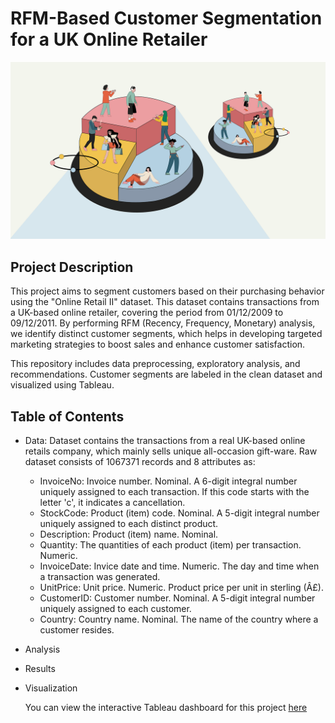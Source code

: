 # RFM-Based Customer Segmentation for a UK Online Retailer

![Project Cover](data/project_cover.png)

## Project Description 

This project aims to segment customers based on their purchasing behavior using the "Online Retail II" dataset. This dataset contains transactions from a UK-based online retailer, covering the period from 01/12/2009 to 09/12/2011. By performing RFM (Recency, Frequency, Monetary) analysis, we identify distinct customer segments, which helps in developing targeted marketing strategies to boost sales and enhance customer satisfaction.
 
This repository includes data preprocessing, exploratory analysis, and recommendations. Customer segments are labeled in the clean dataset and visualized using Tableau.

## Table of Contents

- Data: Dataset contains the transactions from a real UK-based online retails company, which mainly sells unique all-occasion gift-ware. Raw dataset consists of 1067371 records and 8 attributes as:
  - InvoiceNo: Invoice number. Nominal. A 6-digit integral number uniquely assigned to each transaction. If this code starts with the letter 'c', it indicates a cancellation.
  * StockCode: Product (item) code. Nominal. A 5-digit integral number uniquely assigned to each distinct product.
  * Description: Product (item) name. Nominal.
  * Quantity: The quantities of each product (item) per transaction. Numeric.
  * InvoiceDate: Invice date and time. Numeric. The day and time when a transaction was generated.
  * UnitPrice: Unit price. Numeric. Product price per unit in sterling (Â£).
  * CustomerID: Customer number. Nominal. A 5-digit integral number uniquely assigned to each customer.
  * Country: Country name. Nominal. The name of the country where a customer resides.
- Analysis
- Results
- Visualization


  You can view the interactive Tableau dashboard for this project [here](https://public.tableau.com/app/profile/aykut.avci/viz/CustomerSegmentationAnalysis-UKOnlineRetailDataset/CustomerDashboard)
